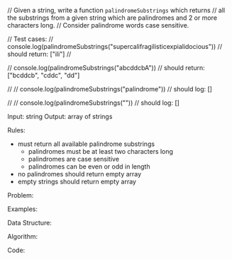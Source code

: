 
// Given a string, write a function `palindromeSubstrings` which returns // all the substrings from a given string which are palindromes and 2 or more characters long. // Consider palindrome words case sensitive. 

// Test cases: // console.log(palindromeSubstrings("supercalifragilisticexpialidocious")) // should return: ["ili"] // 

// console.log(palindromeSubstrings("abcddcbA")) // should return: ["bcddcb", "cddc", "dd"]

// // console.log(palindromeSubstrings("palindrome")) // should log: [] 

// // console.log(palindromeSubstrings("")) // should log: []

Input: string
Output: array of strings

Rules:
- must return all available palindrome substrings
	- palindromes must be at least two characters long
	- palindromes are case sensitive
	- palindromes can be even or odd in length
- no palindromes should return empty array
- empty strings should return empty array



Problem:

Examples:

Data Structure:

Algorithm:

Code: